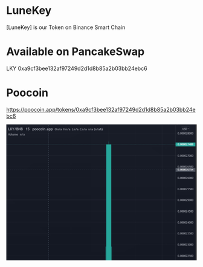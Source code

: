 # LuneKey
[LuneKey] is our Token on Binance Smart Chain 

# Available on PancakeSwap
LKY 0xa9cf3bee132af97249d2d1d8b85a2b03bb24ebc6 

# Poocoin 
https://poocoin.app/tokens/0xa9cf3bee132af97249d2d1d8b85a2b03bb24ebc6

![](images/LKY.PNG)

